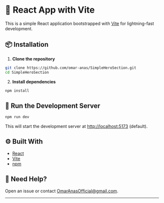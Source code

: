 # 🚀 React App with Vite

This is a simple React application bootstrapped with [Vite](https://vitejs.dev/) for lightning-fast development.

## 📦 Installation

1. **Clone the repository**
```bash
git clone https://github.com/omar-anas/SimpleHeroSection.git
cd SimpleHeroSection
```

2. **Install dependencies**
```bash
npm install
```

## 🔧 Run the Development Server
```bash
npm run dev
```

This will start the development server at [http://localhost:5173](http://localhost:5173) (default).


## ⚙️ Built With

- [React](https://reactjs.org/)
- [Vite](https://vitejs.dev/)
- [npm](https://www.npmjs.com/)

## 📜 Need Help?

Open an issue or contact OmarAnasOfficial@gmail.com.

---
